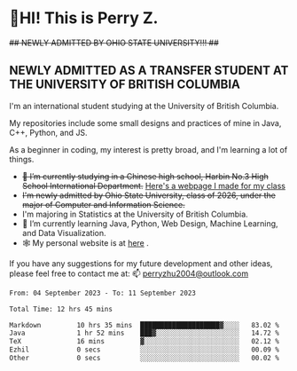 # 🌄HI! This is Perry Z. <br> #
<s>## NEWLY ADMITTED BY OHIO STATE UNIVERSITY!!! ##</s>
## NEWLY ADMITTED AS A TRANSFER STUDENT AT THE UNIVERSITY OF BRITISH COLUMBIA ##
I'm an international student studying at the University of British Columbia. <br>

My repositories include some small designs and practices of mine in Java, C++, Python, and JS. <br>

As a beginner in coding, my interest is pretty broad, and I'm learning a lot of things. <br>
- <s>🔭 I’m currently studying in a Chinese high school, Harbin No.3 High School International Department.</s> [Here's a webpage I made for my class](https://perry2004.github.io/weirdos/)
- <s> I'm newly admitted by Ohio State University, class of 2026, under the major of Computer and Information Science. </s>
- I'm majoring in Statistics at the University of British Columbia. 
- 🌱 I’m currently learning Java, Python, Web Design, Machine Learning, and Data Visualization. 
- 🕸️ My personal website is at <a href="https://zhu-yp.cn">here</a> .  

If you have any suggestions for my future development and other ideas, please feel free to contact me at: 📫 [perryzhu2004@outlook.com](mailto:perryzhu2004@outlook.com)

<!--START_SECTION:waka-->

```txt
From: 04 September 2023 - To: 11 September 2023

Total Time: 12 hrs 45 mins

Markdown         10 hrs 35 mins  ████████████████████▓░░░░   83.02 %
Java             1 hr 52 mins    ███▓░░░░░░░░░░░░░░░░░░░░░   14.72 %
TeX              16 mins         ▓░░░░░░░░░░░░░░░░░░░░░░░░   02.12 %
Ezhil            0 secs          ░░░░░░░░░░░░░░░░░░░░░░░░░   00.09 %
Other            0 secs          ░░░░░░░░░░░░░░░░░░░░░░░░░   00.02 %
```

<!--END_SECTION:waka-->
